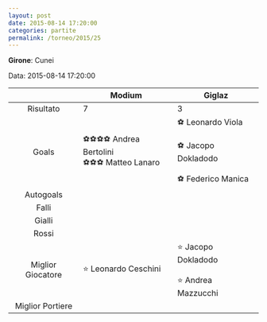 ```yaml
---
layout: post
date: 2015-08-14 17:20:00
categories: partite
permalink: /torneo/2015/25
---
```

**Girone**: Cunei

Data: 2015-08-14 17:20:00

| | Modium | Giglaz |
|:-----:|-----|-----|
Risultato|7|3
Goals|⚽⚽⚽⚽ Andrea Bertolini<br/>⚽⚽⚽ Matteo Lanaro|⚽ Leonardo Viola<br/><br/>⚽ Jacopo Dokladodo<br/><br/>⚽ Federico Manica<br/>
Autogoals||
Falli||
Gialli||
Rossi||
Miglior Giocatore|⭐ Leonardo Ceschini<br/>|⭐ Jacopo Dokladodo<br/><br/>⭐ Andrea Mazzucchi<br/>
Miglior Portiere||